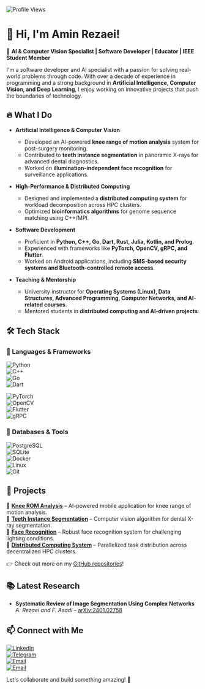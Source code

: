 ![Profile Views](https://komarev.com/ghpvc/?username=aminzdev)

# 👋 Hi, I'm Amin Rezaei!  

🚀 **AI & Computer Vision Specialist | Software Developer | Educator | IEEE Student Member**  

I'm a software developer and AI specialist with a passion for solving real-world problems through code. With over a decade of experience in programming and a strong background in **Artificial Intelligence, Computer Vision, and Deep Learning**, I enjoy working on innovative projects that push the boundaries of technology.  

## 🔥 What I Do  

- **Artificial Intelligence & Computer Vision**  
  - Developed an AI-powered **knee range of motion analysis** system for post-surgery monitoring.  
  - Contributed to **teeth instance segmentation** in panoramic X-rays for advanced dental diagnostics.  
  - Worked on **illumination-independent face recognition** for surveillance applications.  

- **High-Performance & Distributed Computing**  
  - Designed and implemented a **distributed computing system** for workload decomposition across HPC clusters.  
  - Optimized **bioinformatics algorithms** for genome sequence matching using C++/MPI.  

- **Software Development**  
  - Proficient in **Python, C++, Go, Dart, Rust, Julia, Kotlin, and Prolog**.  
  - Experienced with frameworks like **PyTorch, OpenCV, gRPC, and Flutter**.  
  - Worked on Android applications, including **SMS-based security systems and Bluetooth-controlled remote access**.  

- **Teaching & Mentorship**  
  - University instructor for **Operating Systems (Linux), Data Structures, Advanced Programming, Computer Networks, and AI-related courses**.  
  - Mentored students in **distributed computing and AI-driven projects**.  

## 🛠️ Tech Stack  

### 🚀 Languages & Frameworks  
![Python](https://img.shields.io/badge/Python-3776AB?style=for-the-badge&logo=python&logoColor=white)  
![C++](https://img.shields.io/badge/C++-00599C?style=for-the-badge&logo=c%2B%2B&logoColor=white)  
![Go](https://img.shields.io/badge/Go-00ADD8?style=for-the-badge&logo=go&logoColor=white)  
![Dart](https://img.shields.io/badge/Dart-0175C2?style=for-the-badge&logo=dart&logoColor=white)  

![PyTorch](https://img.shields.io/badge/PyTorch-EE4C2C?style=for-the-badge&logo=pytorch&logoColor=white)  
![OpenCV](https://img.shields.io/badge/OpenCV-5C3EE8?style=for-the-badge&logo=opencv&logoColor=white)  
![Flutter](https://img.shields.io/badge/Flutter-02569B?style=for-the-badge&logo=flutter&logoColor=white)  
![gRPC](https://img.shields.io/badge/gRPC-4285F4?style=for-the-badge&logo=google&logoColor=white)  

### 💾 Databases & Tools  
![PostgreSQL](https://img.shields.io/badge/PostgreSQL-336791?style=for-the-badge&logo=postgresql&logoColor=white)  
![SQLite](https://img.shields.io/badge/SQLite-003B57?style=for-the-badge&logo=sqlite&logoColor=white)  
![Docker](https://img.shields.io/badge/Docker-2496ED?style=for-the-badge&logo=docker&logoColor=white)  
![Linux](https://img.shields.io/badge/Linux-FCC624?style=for-the-badge&logo=linux&logoColor=black)  
![Git](https://img.shields.io/badge/Git-F05032?style=for-the-badge&logo=git&logoColor=white)  

## 🌟 Projects  

🔹 **[Knee ROM Analysis](#)** – AI-powered mobile application for knee range of motion analysis.  
🔹 **[Teeth Instance Segmentation](#)** – Computer vision algorithm for dental X-ray segmentation.  
🔹 **[Face Recognition](#)** – Robust face recognition system for challenging lighting conditions.  
🔹 **[Distributed Computing System](#)** – Parallelized task distribution across decentralized HPC clusters.  

👉 Check out more on my [GitHub repositories](https://github.com/aminzdev)!  

## 📚 Latest Research  

- **Systematic Review of Image Segmentation Using Complex Networks**  
  *A. Rezaei and F. Asadi* – [arXiv:2401.02758](https://arxiv.org/abs/2401.02758)  

## 📫 Connect with Me  

[![LinkedIn](https://img.shields.io/badge/LinkedIn-0077B5?style=for-the-badge&logo=linkedin&logoColor=white)](https://www.linkedin.com/in/aminzdev)  
[![Telegram](https://img.shields.io/badge/Telegram-26A5E4?style=for-the-badge&logo=telegram&logoColor=white)](https://t.me/aminzdev)  
[![Email](https://img.shields.io/badge/Email-D14836?style=for-the-badge&logo=gmail&logoColor=white)](mailto:amin.zdev@gmail.com)  
[![Email](https://img.shields.io/badge/Email-D14836?style=for-the-badge&logo=gmail&logoColor=white)](mailto:amin.rezaei@ieee.org)  

Let's collaborate and build something amazing! 🚀  
